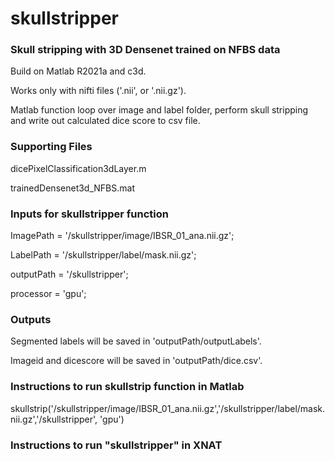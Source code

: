 # skullstripper

### Skull stripping with 3D Densenet trained on NFBS data ###
Build on Matlab R2021a and c3d.

Works only with nifti files ('.nii', or '.nii.gz').

Matlab function loop over image and label folder, perform skull stripping and write out calculated dice score to csv file.

### Supporting Files ###
dicePixelClassification3dLayer.m

trainedDensenet3d_NFBS.mat

### Inputs for skullstripper function ###
ImagePath  = '/skullstripper/image/IBSR_01_ana.nii.gz';

LabelPath  = '/skullstripper/label/mask.nii.gz';

outputPath = '/skullstripper';

processor = 'gpu';

### Outputs ###
Segmented labels will be saved in 'outputPath/outputLabels'.

Imageid and dicescore will be saved in 'outputPath/dice.csv'.

### Instructions to run skullstrip function in Matlab ###
skullstrip('/skullstripper/image/IBSR_01_ana.nii.gz','/skullstripper/label/mask.nii.gz','/skullstripper', 'gpu')

### Instructions to run "skullstripper" in XNAT ###
